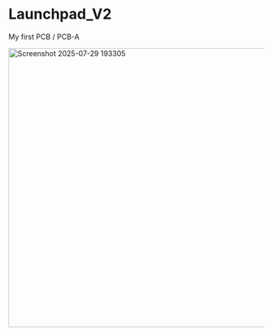 # Launchpad_V2
My first PCB / PCB-A

<img width="845" height="549" alt="Screenshot 2025-07-29 193305" src="https://github.com/user-attachments/assets/a6ca0409-3ae4-4fea-8d39-a7de2e30f6ad" />
